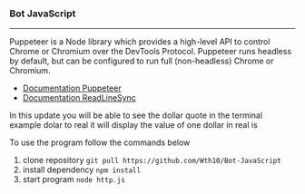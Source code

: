 ### Bot JavaScript

---

Puppeteer is a Node library which provides a high-level API to control Chrome or Chromium over the DevTools Protocol. Puppeteer runs headless by default, but can be configured to run full (non-headless) Chrome or Chromium.

- [Documentation Puppeteer](https://pptr.dev/)
- [Documentation ReadLineSync](https://www.npmjs.com/package/readline-sync)

In this update you will be able to see the dollar quote in the terminal example dolar to real it will display the value of one dollar in real is

To use the program follow the commands below

1. clone repository `git pull https://github.com/Wth10/Bot-JavaScript`
2. install dependency `npm install`
3. start program `node http.js`
